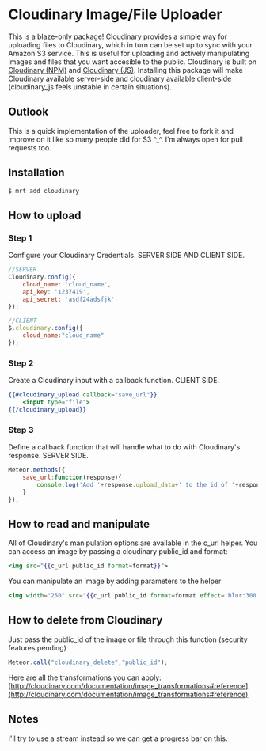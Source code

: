 # Cloudinary Image/File Uploader
This is a blaze-only package! Cloudinary provides a simple way for uploading files to Cloudinary, which in turn can be set up to sync with your Amazon S3 service. This is useful for uploading and actively manipulating images and files that you want accesible to the public. Cloudinary is built on [Cloudinary (NPM)](https://github.com/cloudinary/cloudinary_npm) and [Cloudinary (JS)](https://github.com/cloudinary/cloudinary_js). Installing this package will make Cloudinary available server-side and cloudinary available client-side (cloudinary_js feels unstable in certain situations).

## Outlook
This is a quick implementation of the uploader, feel free to fork it and improve on it like so many people did for S3 ^_^. I'm always open for pull requests too.

## Installation

``` sh
$ mrt add cloudinary
```

## How to upload

### Step 1
Configure your Cloudinary Credentials. SERVER SIDE AND CLIENT SIDE.

``` javascript
//SERVER
Cloudinary.config({
	cloud_name: 'cloud_name',
	api_key: '1237419',
	api_secret: 'asdf24adsfjk'
});

//CLIENT
$.cloudinary.config({
	cloud_name:"cloud_name"
});

```

### Step 2
Create a Cloudinary input with a callback function. CLIENT SIDE.

``` handlebars
{{#cloudinary_upload callback="save_url"}}
	<input type="file">
{{/cloudinary_upload}}
```

### Step 3
Define a callback function that will handle what to do with Cloudinary's response. SERVER SIDE.

``` javascript
Meteor.methods({
	save_url:function(response){
		console.log('Add '+response.upload_data+' to the id of '+response.context);
	}
});
```

## How to read and manipulate
All of Cloudinary's manipulation options are available in the c_url helper. You can access an image by passing a cloudinary public_id and format:

``` handlebars
<img src="{{c_url public_id format=format}}">

```

You can manipulate an image by adding parameters to the helper
``` handlebars
<img width="250" src="{{c_url public_id format=format effect='blur:300' angle=10}}">

```

## How to delete from Cloudinary
Just pass the public_id of the image or file through this function (security features pending)

``` javascript
Meteor.call("cloudinary_delete","public_id");

```


Here are all the transformations you can apply:
[http://cloudinary.com/documentation/image_transformations#reference](http://cloudinary.com/documentation/image_transformations#reference)

## Notes

I'll try to use a stream instead so we can get a progress bar on this.
